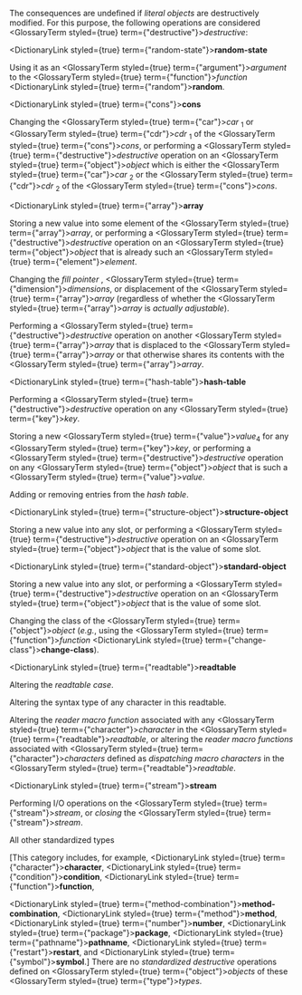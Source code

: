  



The consequences are undefined if *literal objects* are destructively modified. For this purpose, the following operations are considered <GlossaryTerm styled={true} term={"destructive"}><i>destructive</i></GlossaryTerm>: 



<DictionaryLink styled={true} term={"random-state"}><b>random-state</b></DictionaryLink> 



Using it as an <GlossaryTerm styled={true} term={"argument"}><i>argument</i></GlossaryTerm> to the <GlossaryTerm styled={true} term={"function"}><i>function</i></GlossaryTerm> <DictionaryLink styled={true} term={"random"}><b>random</b></DictionaryLink>. 



<DictionaryLink styled={true} term={"cons"}><b>cons</b></DictionaryLink> 



Changing the <GlossaryTerm styled={true} term={"car"}><i>car</i></GlossaryTerm> <sub>1</sub> or <GlossaryTerm styled={true} term={"cdr"}><i>cdr</i></GlossaryTerm> <sub>1</sub> of the <GlossaryTerm styled={true} term={"cons"}><i>cons</i></GlossaryTerm>, or performing a <GlossaryTerm styled={true} term={"destructive"}><i>destructive</i></GlossaryTerm> operation on an <GlossaryTerm styled={true} term={"object"}><i>object</i></GlossaryTerm> which is either the <GlossaryTerm styled={true} term={"car"}><i>car</i></GlossaryTerm> <sub>2</sub> or the <GlossaryTerm styled={true} term={"cdr"}><i>cdr</i></GlossaryTerm> <sub>2</sub> of the <GlossaryTerm styled={true} term={"cons"}><i>cons</i></GlossaryTerm>. 



<DictionaryLink styled={true} term={"array"}><b>array</b></DictionaryLink> 



Storing a new value into some element of the <GlossaryTerm styled={true} term={"array"}><i>array</i></GlossaryTerm>, or performing a <GlossaryTerm styled={true} term={"destructive"}><i>destructive</i></GlossaryTerm> operation on an <GlossaryTerm styled={true} term={"object"}><i>object</i></GlossaryTerm> that is already such an <GlossaryTerm styled={true} term={"element"}><i>element</i></GlossaryTerm>. 



Changing the *fill pointer* , <GlossaryTerm styled={true} term={"dimension"}><i>dimensions</i></GlossaryTerm>, or displacement of the <GlossaryTerm styled={true} term={"array"}><i>array</i></GlossaryTerm> (regardless of whether the <GlossaryTerm styled={true} term={"array"}><i>array</i></GlossaryTerm> is *actually adjustable*). 



Performing a <GlossaryTerm styled={true} term={"destructive"}><i>destructive</i></GlossaryTerm> operation on another <GlossaryTerm styled={true} term={"array"}><i>array</i></GlossaryTerm> that is displaced to the <GlossaryTerm styled={true} term={"array"}><i>array</i></GlossaryTerm> or that otherwise shares its contents with the <GlossaryTerm styled={true} term={"array"}><i>array</i></GlossaryTerm>. 



<DictionaryLink styled={true} term={"hash-table"}><b>hash-table</b></DictionaryLink> 



Performing a <GlossaryTerm styled={true} term={"destructive"}><i>destructive</i></GlossaryTerm> operation on any <GlossaryTerm styled={true} term={"key"}><i>key</i></GlossaryTerm>. 



Storing a new <GlossaryTerm styled={true} term={"value"}><i>value</i></GlossaryTerm><sub>4</sub> for any <GlossaryTerm styled={true} term={"key"}><i>key</i></GlossaryTerm>, or performing a <GlossaryTerm styled={true} term={"destructive"}><i>destructive</i></GlossaryTerm> operation on any <GlossaryTerm styled={true} term={"object"}><i>object</i></GlossaryTerm> that is such a <GlossaryTerm styled={true} term={"value"}><i>value</i></GlossaryTerm>. 



Adding or removing entries from the *hash table*. 



<DictionaryLink styled={true} term={"structure-object"}><b>structure-object</b></DictionaryLink> 



Storing a new value into any slot, or performing a <GlossaryTerm styled={true} term={"destructive"}><i>destructive</i></GlossaryTerm> operation on an <GlossaryTerm styled={true} term={"object"}><i>object</i></GlossaryTerm> that is the value of some slot. 



<DictionaryLink styled={true} term={"standard-object"}><b>standard-object</b></DictionaryLink> 



Storing a new value into any slot, or performing a <GlossaryTerm styled={true} term={"destructive"}><i>destructive</i></GlossaryTerm> operation on an <GlossaryTerm styled={true} term={"object"}><i>object</i></GlossaryTerm> that is the value of some slot. 



Changing the class of the <GlossaryTerm styled={true} term={"object"}><i>object</i></GlossaryTerm> (*e.g.*, using the <GlossaryTerm styled={true} term={"function"}><i>function</i></GlossaryTerm> <DictionaryLink styled={true} term={"change-class"}><b>change-class</b></DictionaryLink>).  







<DictionaryLink styled={true} term={"readtable"}><b>readtable</b></DictionaryLink> 



Altering the *readtable case*. 



Altering the syntax type of any character in this readtable. 



Altering the *reader macro function* associated with any <GlossaryTerm styled={true} term={"character"}><i>character</i></GlossaryTerm> in the <GlossaryTerm styled={true} term={"readtable"}><i>readtable</i></GlossaryTerm>, or altering the *reader macro functions* associated with <GlossaryTerm styled={true} term={"character"}><i>characters</i></GlossaryTerm> defined as *dispatching macro characters* in the <GlossaryTerm styled={true} term={"readtable"}><i>readtable</i></GlossaryTerm>. 



<DictionaryLink styled={true} term={"stream"}><b>stream</b></DictionaryLink> 



Performing I/O operations on the <GlossaryTerm styled={true} term={"stream"}><i>stream</i></GlossaryTerm>, or *closing* the <GlossaryTerm styled={true} term={"stream"}><i>stream</i></GlossaryTerm>. 



All other standardized types 



[This category includes, for example, <DictionaryLink styled={true} term={"character"}><b>character</b></DictionaryLink>, <DictionaryLink styled={true} term={"condition"}><b>condition</b></DictionaryLink>, <DictionaryLink styled={true} term={"function"}><b>function</b></DictionaryLink>, 



<DictionaryLink styled={true} term={"method-combination"}><b>method-combination</b></DictionaryLink>, <DictionaryLink styled={true} term={"method"}><b>method</b></DictionaryLink>, <DictionaryLink styled={true} term={"number"}><b>number</b></DictionaryLink>, <DictionaryLink styled={true} term={"package"}><b>package</b></DictionaryLink>, <DictionaryLink styled={true} term={"pathname"}><b>pathname</b></DictionaryLink>, <DictionaryLink styled={true} term={"restart"}><b>restart</b></DictionaryLink>, and <DictionaryLink styled={true} term={"symbol"}><b>symbol</b></DictionaryLink>.] There are no *standardized destructive* operations defined on <GlossaryTerm styled={true} term={"object"}><i>objects</i></GlossaryTerm> of these <GlossaryTerm styled={true} term={"type"}><i>types</i></GlossaryTerm>. 



